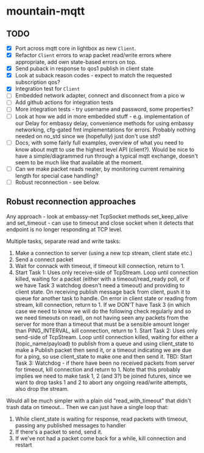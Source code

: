# mountain-mqtt

## TODO

- [x] Port across mqtt core in lightbox as new `Client`.
- [x] Refactor `Client` errors to wrap packet read/write errors where appropriate, add own state-based errors on top.
- [x] Send puback in response to qos1 publish in client state
- [x] Look at suback reason codes - expect to match the requested subscription qos?
- [x] Integration test for `Client`
- [ ] Embedded network adapter, connect and disconnect from a pico w
- [ ] Add github actions for integration tests
- [ ] More integration tests - try username and password, some properties?
- [ ] Look at how we add in more embedded stuff - e.g. implementation of our Delay for embassy delay, convenience methods for using embassy networking, cfg-gated fmt implementations for errors. Probably nothing needed on no_std since we (hopefully) just don't use std?
- [ ] Docs, with some fairly full examples, overview of what you need to know about mqtt to use the highest level API (client?). Would be nice to have a simple/diagrammed run through a typical mqtt exchange, doesn't seem to be much like that available at the moment.
- [ ] Can we make packet reads neater, by monitoring current remaining length for special case handling?
- [ ] Robust reconnection - see below.

## Robust reconnection approaches

Any approach - look at embassy-net TcpSocket methods set_keep_alive and set_timeout - can use to timeout and close socket when it detects that endpoint is no longer responding at TCP level.

Multiple tasks, separate read and write tasks:

1. Make a connection to server (using a new tcp stream, client state etc.)
2. Send a connect packet
3. Wait for connack with timeout, if timeout kill connection, return to 1.
4. Start Task 1: Uses only receive-side of TcpStream. Loop until connection killed, waiting for a packet (either with a timeout/read_ready poll, or if we have Task 3 watchdog doesn't need a timeout) and providing to client state. On receiving publish message back from client, push it to queue for another task to handle. On error in client state or reading from stream, kill connection, return to 1. If we DON'T have Task 3 (in which case we need to know we will do the following check regularly and so we need timeouts on read), on not having seen any packets from the server for more than a timeout that must be a sensible amount longer than PING_INTERVAL, kill connection, return to 1.
   Start Task 2: Uses only send-side of TcpStream. Loop until connection killed, waiting for either a (topic_name/payload) to publish from a queue and using client_state to make a Publish packet then send it, or a timeout indicating we are due for a ping, so use client_state to make one and then send it.
   TBD: Start Task 3: Watchdog - if there have been no received packets from server for timeout, kill connection and return to 1. Note that this probably implies we need to make task 1, 2 (and 3?) be joined futures, since we want to drop tasks 1 and 2 to abort any ongoing read/write attempts, also drop the stream.

Would all be much simpler with a plain old "read_with_timeout" that didn't trash data on timeout... Then we can just have a single loop that:

1. While client_state is waiting for response, read packets with timeout, passing any published messages to handler
2. If there's a packet to send, send it.
3. If we've not had a packet come back for a while, kill connection and restart
